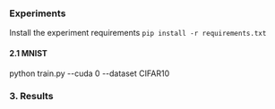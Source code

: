 ###  Experiments

Install the experiment requirements `pip install -r requirements.txt`

#### 2.1 MNIST
python train.py --cuda 0 --dataset CIFAR10 


### 3. Results

                      
